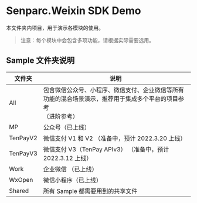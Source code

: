 # Senparc.Weixin SDK Demo

本文件夹内项目，用于演示各模块的使用。

> 注意：每个模块中会包含多项功能，请根据实际需要选用。

## Sample 文件夹说明

|      文件夹    |           说明            |
|---------------|---------------------------|
|   All         |   包含微信公众号、小程序、微信支付、企业微信等所有功能的混合场景演示，推荐用于集成多个平台的项目参考<br />（进阶参考）
|   MP          |   公众号（已上线）
|   TenPayV2    |   微信支付 V1 和 V2 （准备中，预计 2022.3.20 上线）
|   TenPayV3    |   微信支付 V3（TenPay APIv3） （准备中，预计 2022.3.12 上线）
|   Work        |   企业微信 （已上线）
|   WxOpen      |   微信小程序（已上线）
|   Shared      |   所有 Sample 都需要用到的共享文件
